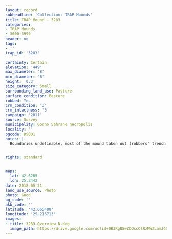 ```yaml
---
layout: record
subheadline: 'Collection: TRAP Mounds'
title: TRAP Mound - 3283
categories:
- TRAP Mounds
- 3000-3999
header: no
tags:
- ''
trap_id: '3283'

certainty: Certain
elevation: '449'
max_diameter: '8'
min_diameter: '6'
height: '0.3'
size_category: Small
surrounding_land_use: Pasture
surface_condition: Pasture
robbed: Yes
crm_condition: '3'
crm_intactness: '3'
campaign: '2011'
source: Survey
municipality: Gorno Sahrane necropolis
locality: ''
bgcode: DS001
notes: |-
  Boundaries undefinable, most of the mound taken out (robbers' trench in the middle).


rights: standard


maps:
  lat: 42.6285
  lon: 25.2442
date: 2018-05-21
land_use_source: Photo
photo: Good
bg_code: ''
akb_code: ''
latitude: '42.665408'
longitude: '25.216713'
images:
- title: 3283_Overview_N.dng
  image_path: https://drive.google.com/uc?id=0B3Rg88wZDQscQlRzMWZLamJGOU0
---
```

